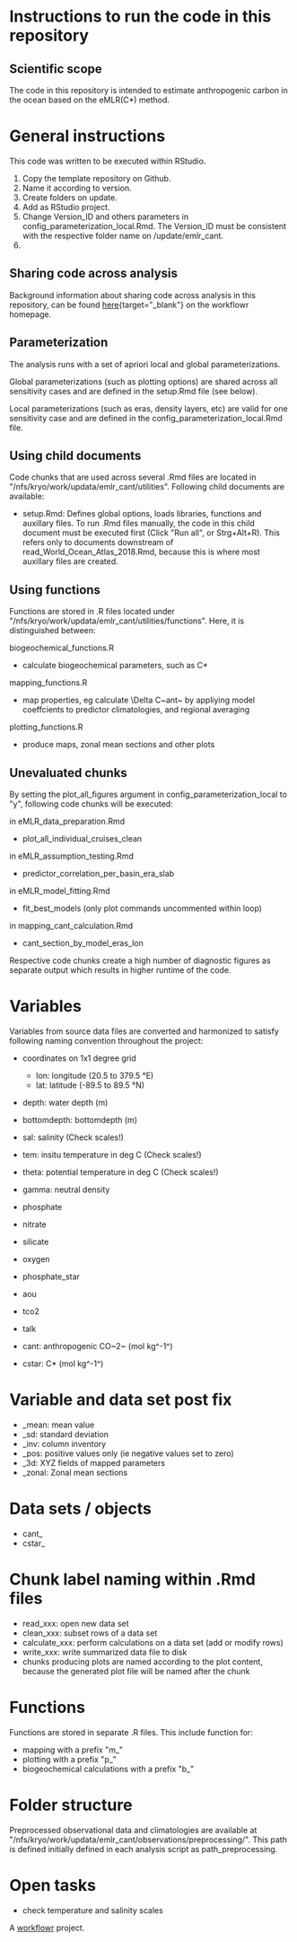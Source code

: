 # Instructions to run the code in this repository

## Scientific scope

The code in this repository is intended to estimate anthropogenic carbon in the ocean based on the eMLR(C*) method.

# General instructions

This code was written to be executed within RStudio.

1. Copy the template repository on Github.
2. Name it according to version.
3. Create folders on update.
4. Add as RStudio project.
5. Change Version_ID and others parameters in config_parameterization_local.Rmd. The Version_ID must be consistent with the respective folder name on /update/emlr_cant.
6. 


## Sharing code across analysis

Background information about sharing code across analysis in this repository, can be found [here](https://jdblischak.github.io/workflowr/articles/wflow-07-common-code.html){target="_blank"} on the workflowr homepage.

## Parameterization

The analysis runs with a set of apriori local and global parameterizations.

Global parameterizations (such as plotting options) are shared across all sensitivity cases and are defined in the setup.Rmd file (see below).

Local parameterizations (such as eras, density layers, etc) are valid for one sensitivity case and are defined in the config_parameterization_local.Rmd file.


## Using child documents

Code chunks that are used across several .Rmd files are located in "/nfs/kryo/work/updata/emlr_cant/utilities". Following child documents are available:

- setup.Rmd: Defines global options, loads libraries, functions and auxillary files. To run .Rmd files manually, the code in this child document must be executed first (Click "Run all", or Strg+Alt+R). This refers only to documents downstream of read_World_Ocean_Atlas_2018.Rmd, because this is where most auxillary files are created.


## Using functions

Functions are stored in .R files located under "/nfs/kryo/work/updata/emlr_cant/utilities/functions". Here, it is distinguished between:

biogeochemical_functions.R  

- calculate biogeochemical parameters, such as C*

mapping_functions.R  

- map properties, eg calculate \Delta C~ant~ by appliying model coeffcients to predictor climatologies, and regional averaging

plotting_functions.R  

- produce maps, zonal mean sections and other plots


## Unevaluated chunks

By setting the plot_all_figures argument in config_parameterization_local to "y", following code chunks will be executed:

in eMLR_data_preparation.Rmd  

- plot_all_individual_cruises_clean

in eMLR_assumption_testing.Rmd  

- predictor_correlation_per_basin_era_slab  

in eMLR_model_fitting.Rmd  

- fit_best_models (only plot commands uncommented within loop)

in mapping_cant_calculation.Rmd  

- cant_section_by_model_eras_lon  

Respective code chunks create a high number of diagnostic figures as separate output which results in higher runtime of the code.


# Variables

Variables from source data files are converted and harmonized to satisfy following naming convention throughout the project:

- coordinates on 1x1 degree grid
  - lon: longitude (20.5 to 379.5 °E)
  - lat: latitude (-89.5 to 89.5 °N)
- depth: water depth (m)
- bottomdepth: bottomdepth (m)

- sal: salinity (Check scales!)
- tem: insitu temperature in deg C (Check scales!)
- theta: potential temperature in deg C (Check scales!)
- gamma: neutral density

- phosphate
- nitrate
- silicate
- oxygen
- phosphate_star
- aou

- tco2
- talk

- cant: anthropogenic CO~2~ (mol kg^-1^)
- cstar: C* (mol kg^-1^)

# Variable and data set post fix

- _mean: mean value
- _sd: standard deviation
- _inv: column inventory
- _pos: positive values only (ie negative values set to zero)
- _3d: XYZ fields of mapped parameters
- _zonal: Zonal mean sections

# Data sets / objects

- cant_
- cstar_

# Chunk label naming within .Rmd files

- read_xxx: open new data set
- clean_xxx: subset rows of a data set
- calculate_xxx: perform calculations on a data set (add or modify rows)
- write_xxx: write summarized data file to disk
- chunks producing plots are named according to the plot content, because the generated plot file will be named after the chunk

# Functions

Functions are stored in separate .R files. This include function for:

- mapping with a prefix "m_"
- plotting with a prefix "p_"
- biogeochemical calculations with a prefix "b_"

# Folder structure

Preprocessed observational data and climatologies are available at "/nfs/kryo/work/updata/emlr_cant/observations/preprocessing/". This path is defined initially defined in each analysis script as path_preprocessing.


# Open tasks

- check temperature and salinity scales 



A [workflowr][] project.

[workflowr]: https://github.com/jdblischak/workflowr
